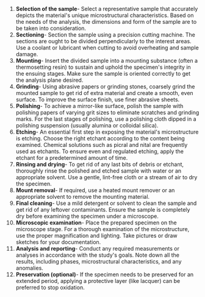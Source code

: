 1.	<b>Selection of the sample</b>- Select a representative sample that accurately depicts the material's unique microstructural characteristics. Based on the needs of the analysis, the dimensions and form of the sample are to be taken into consideration.<br>
2.	<b>Sectioning</b>- Section the sample using a precision cutting machine. The sections are ought to be divided perpendicularly to the interest areas. Use a coolant or lubricant when cutting to avoid overheating and sample damage.<br>
3.	<b>Mounting</b>- Insert the divided sample into a mounting substance (often a thermosetting resin) to sustain and uphold the specimen's integrity in the ensuing stages. Make sure the sample is oriented correctly to get the analysis plane desired.<br>
4.	<b>Grinding</b>- Using abrasive papers or grinding stones, coarsely grind the mounted sample to get rid of extra material and create a smooth, even surface. To improve the surface finish, use finer abrasive sheets.<br>
5.	<b>Polishing</b>- To achieve a mirror-like surface, polish the sample with polishing papers of varying grit sizes to eliminate scratches and grinding marks. For the last stages of polishing, use a polishing cloth dipped in a polishing suspension (usually alumina or colloidal silica).<br>
6.	<b>Etching</b>- An essential first step in exposing the material's microstructure is etching. Choose the right etchant according to the content being examined. Chemical solutions such as picral and nital are frequently used as etchants. To ensure even and regulated etching, apply the etchant for a predetermined amount of time.<br> 
7.	<b>Rinsing and drying</b>- To get rid of any last bits of debris or etchant, thoroughly rinse the polished and etched sample with water or an appropriate solvent. Use a gentle, lint-free cloth or a stream of air to dry the specimen.<br>
8.	<b>Mount removal</b>- If required, use a heated mount remover or an appropriate solvent to remove the mounting material.<br>
9.	<b>Final cleaning</b>- Use a mild detergent or solvent to clean the sample and get rid of any leftover contaminants. Ensure the sample is completely dry before examining the specimen under a microscope.<br>
10.	<b>Microscopic examination</b>- Place the prepared specimen on the microscope stage. For a thorough examination of the microstructure, use the proper magnification and lighting. Take pictures or draw sketches for your documentation.<br>
11.	<b>Analysis and reporting</b>- Conduct any required measurements or analyses in accordance with the study's goals. Note down all the results, including phases, microstructural characteristics, and any anomalies.<br>
12.	<b>Preservation (optional)</b>- If the specimen needs to be preserved for an extended period, applying a protective layer (like lacquer) can be preferred to stop oxidation.
